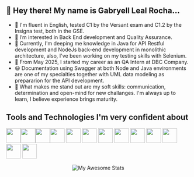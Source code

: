 ## 👋 Hey there! My name is Gabryell Leal Rocha...
- 🥇 I'm fluent in English, tested C1 by the Versant exam and C1.2 by the Insigna test, both in the GSE.
- 👀 I’m interested in Back End development and Quality Assurance.
- 🌱 Currently, I'm deeping me knowledge in Java for API Restful development and NodeJs back-end development in monolithic architecture, also, I've been working on my testing skills with Selenium.
- 💼 From May 2025, I started my career as an QA Intern at DBC Company.
- 😃 Documentation using Swagger at both Node and Java environments are one of my specialties together with UML data modeling as prepararion for the API development.
- 💪 What makes me stand out are my soft skills: communication, determination and open-mind for new challanges. I'm always up to learn, I believe experience brings maturity.
 
## Tools and Technologies I'm very confident about
<img loading="lazy" src="https://cdn.jsdelivr.net/gh/devicons/devicon/icons/java/java-original.svg" width="40" height="40"/><img src="https://cdn.jsdelivr.net/gh/devicons/devicon@latest/icons/github/github-original.svg" width="40" height="40"/><img src="https://cdn.jsdelivr.net/gh/devicons/devicon@latest/icons/graphql/graphql-plain.svg" width="40" height="40"/><img src="https://cdn.jsdelivr.net/gh/devicons/devicon@latest/icons/javascript/javascript-original.svg" width="40" height="40"/> <img src="https://cdn.jsdelivr.net/gh/devicons/devicon@latest/icons/junit/junit-original.svg" width="40" height="40"/>
            <img src="https://cdn.jsdelivr.net/gh/devicons/devicon@latest/icons/mongodb/mongodb-original.svg" width="40" height="40"/>
            <img src="https://cdn.jsdelivr.net/gh/devicons/devicon@latest/icons/mongoose/mongoose-original.svg" width="40" height="40"/>
            <img src="https://cdn.jsdelivr.net/gh/devicons/devicon@latest/icons/mysql/mysql-original.svg" width="40" height="40"/>
            <img src="https://cdn.jsdelivr.net/gh/devicons/devicon@latest/icons/nodejs/nodejs-original-wordmark.svg" width="40" height="40"/>
            <img src="https://cdn.jsdelivr.net/gh/devicons/devicon@latest/icons/postman/postman-original.svg" width="40" height="40"/>
            <img src="https://cdn.jsdelivr.net/gh/devicons/devicon@latest/icons/react/react-original.svg"  width="40" height="40" />
            <img src="https://cdn.jsdelivr.net/gh/devicons/devicon@latest/icons/spring/spring-original-wordmark.svg" width="40" height="40"/>
            <img src="https://cdn.jsdelivr.net/gh/devicons/devicon@latest/icons/swagger/swagger-original-wordmark.svg" width="40" height="40"/>        

<div align="center">
    <img src="https://awesome-github-stats.azurewebsites.net/user-stats/lealgabryell?cardType=level&theme=radical&preferLogin=false" alt="My Awesome Stats" />
</div>

